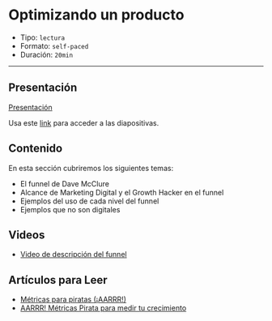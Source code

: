 # Optimizando un producto

* Tipo: `lectura`
* Formato: `self-paced`
* Duración: `20min`

***

## Presentación

[Presentación](https://docs.google.com/presentation/d/e/2PACX-1vTnCnchRZxIOQa6-wAdWVzb1c3fKbHVDr-kHlMl13mjdwIVZ8fBL5Gu3T4aEdn3B49xtlyayVxjvgWt/pub?start=false&loop=false&delayms=3000)

Usa este [link](https://docs.google.com/presentation/d/1GFxpwFumTyUU2JNGA1_oVSi5FKCGhedN-7RbwtLkUs4/edit#slide=id.g39010c22bf_0_432)
para acceder a las diapositivas.

## Contenido

En esta sección cubriremos los siguientes temas:

* El funnel de Dave McClure
* Alcance de Marketing Digital y el Growth Hacker en el funnel
* Ejemplos del uso de cada nivel del funnel
* Ejemplos que no son digitales

## Videos

* [Video de descripción del funnel](https://www.useloom.com/share/dabcdc1789374cea928fb8fa2cd369a8)

## Artículos para Leer

* [Métricas para piratas (¡AARRR!)](http://www.analiticaweb.es/metricas-para-piratas-aarrr/)
* [AARRR! Métricas Pirata para medir tu crecimiento](https://collectiveacademy.co/blog/aceleracion-profesional/aarrr-metricas-pirata-para-medir-tu-crecimiento/)
